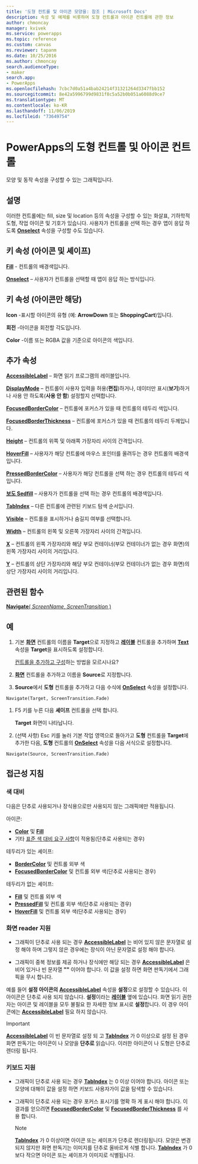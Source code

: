 ```yaml
---
title: '도형 컨트롤 및 아이콘 모양을: 참조 | Microsoft Docs'
description: 속성 및 예제를 비롯하여 도형 컨트롤과 아이콘 컨트롤에 관한 정보
author: chmoncay
manager: kvivek
ms.service: powerapps
ms.topic: reference
ms.custom: canvas
ms.reviewer: tapanm
ms.date: 10/25/2016
ms.author: chmoncay
search.audienceType:
- maker
search.app:
- PowerApps
ms.openlocfilehash: 7cbc7d0a51a4bab24214f31321264d3347fbb152
ms.sourcegitcommit: 8e42a5996799d9831f8c5a52b0b051a6088d9ce7
ms.translationtype: MT
ms.contentlocale: ko-KR
ms.lasthandoff: 11/06/2019
ms.locfileid: "73649754"
---
```

# <a name="shape-controls-and-icon-controls-in-powerapps"></a>PowerApps의 도형 컨트롤 및 아이콘 컨트롤
모양 및 동작 속성을 구성할 수 있는 그래픽입니다.

## <a name="description"></a>설명
이러한 컨트롤에는 fill, size 및 location 등의 속성을 구성할 수 있는 화살표, 기하학적 도형, 작업 아이콘 및 기호가 있습니다. 사용자가 컨트롤을 선택 하는 경우 앱이 응답 하도록 **[Onselect](properties-core.md)** 속성을 구성할 수도 있습니다.

## <a name="key-properties-icons-and-shapes"></a>키 속성 (아이콘 및 셰이프)
**[Fill](properties-color-border.md)** - 컨트롤의 배경색입니다.

**[Onselect](properties-core.md)** – 사용자가 컨트롤을 선택할 때 앱이 응답 하는 방식입니다.

## <a name="key-properties-icons-only"></a>키 속성 (아이콘만 해당)

**Icon** -표시할 아이콘의 유형 (예: **ArrowDown** 또는 **ShoppingCart**)입니다. 

**회전** -아이콘을 회전할 각도입니다. 

**Color** -이름 또는 RGBA 값을 기준으로 아이콘의 색입니다.

## <a name="additional-properties"></a>추가 속성
**[AccessibleLabel](properties-accessibility.md)** – 화면 읽기 프로그램의 레이블입니다.

**[DisplayMode](properties-core.md)** – 컨트롤이 사용자 입력을 허용(**편집**)하거나, 데이터만 표시(**보기**)하거나 사용 안 하도록(**사용 안 함**) 설정할지 선택합니다.

**[FocusedBorderColor](properties-color-border.md)** – 컨트롤에 포커스가 있을 때 컨트롤의 테두리 색입니다.

**[FocusedBorderThickness](properties-color-border.md)** – 컨트롤에 포커스가 있을 때 컨트롤의 테두리 두께입니다.

**[Height](properties-size-location.md)** – 컨트롤의 위쪽 및 아래쪽 가장자리 사이의 간격입니다.

**[HoverFill](properties-color-border.md)** – 사용자가 해당 컨트롤에 마우스 포인터를 올려두는 경우 컨트롤의 배경색입니다.

**[PressedBorderColor](properties-color-border.md)** – 사용자가 해당 컨트롤을 선택 하는 경우 컨트롤의 테두리 색입니다.

**[보도 Sedfill](properties-color-border.md)** – 사용자가 컨트롤을 선택 하는 경우 컨트롤의 배경색입니다.

**[TabIndex](properties-accessibility.md)** – 다른 컨트롤에 관련된 키보드 탐색 순서입니다.

**[Visible](properties-core.md)** – 컨트롤을 표시하거나 숨길지 여부를 선택합니다.

**[Width](properties-size-location.md)** – 컨트롤의 왼쪽 및 오른쪽 가장자리 사이의 간격입니다.

**[X](properties-size-location.md)** – 컨트롤의 왼쪽 가장자리와 해당 부모 컨테이너(부모 컨테이너가 없는 경우 화면)의 왼쪽 가장자리 사이의 거리입니다.

**[Y](properties-size-location.md)** – 컨트롤의 상단 가장자리와 해당 부모 컨테이너(부모 컨테이너가 없는 경우 화면)의 상단 가장자리 사이의 거리입니다.

## <a name="related-functions"></a>관련된 함수

[**Navigate**( *ScreenName*, *ScreenTransition* )](../functions/function-navigate.md)

## <a name="example"></a>예

1. 기본 **[화면](control-screen.md)** 컨트롤의 이름을 **Target**으로 지정하고 **[레이블](control-text-box.md)** 컨트롤을 추가하며 **[Text](properties-core.md)** 속성을 **Target**을 표시하도록 설정합니다.

    [컨트롤을 추가하고 구성](../add-configure-controls.md)하는 방법을 모르시나요?

1. **[화면](control-screen.md)** 컨트롤을 추가하고 이름을 **Source**로 지정합니다.

1. **Source**에서 **도형** 컨트롤을 추가하고 다음 수식에 **[OnSelect](properties-core.md)** 속성을 설정합니다.

  `Navigate(Target, ScreenTransition.Fade)`
  
1. F5 키를 누른 다음 **셰이프** 컨트롤을 선택 합니다.

    **Target** 화면이 나타납니다.

1. (선택 사항) Esc 키를 눌러 기본 작업 영역으로 돌아가고 **도형** 컨트롤을 **Target**에 추가한 다음, **도형** 컨트롤의 **[OnSelect](properties-core.md)** 속성을 다음 서식으로 설정합니다.

  `Navigate(Source, ScreenTransition.Fade)`

## <a name="accessibility-guidelines"></a>접근성 지침

### <a name="color-contrast"></a>색 대비

다음은 단추로 사용되거나 장식용으로만 사용되지 않는 그래픽에만 적용됩니다.

아이콘:
- **[Color](properties-color-border.md)** 및 **[Fill](properties-color-border.md)**
- 기타 [표준 색 대비 요구 사항](../accessible-apps-color.md)이 적용됨(단추로 사용되는 경우)

테두리가 있는 셰이프:
- **[BorderColor](properties-color-border.md)** 및 컨트롤 외부 색
- **[FocusedBorderColor](properties-color-border.md)** 및 컨트롤 외부 색(단추로 사용되는 경우)

테두리가 없는 셰이프:
- **[Fill](properties-color-border.md)** 및 컨트롤 외부 색
- **[PressedFill](properties-color-border.md)** 및 컨트롤 외부 색(단추로 사용되는 경우)
- **[HoverFill](properties-color-border.md)** 및 컨트롤 외부 색(단추로 사용되는 경우)

### <a name="screen-reader-support"></a>화면 reader 지원
- 그래픽이 단추로 사용 되는 경우 **[AccessibleLabel](properties-accessibility.md)** 는 비어 있지 않은 문자열로 설정 해야 하며 그렇지 않은 경우에는 장식이 아닌 문자열로 설정 해야 합니다.

- 그래픽이 중복 정보를 제공 하거나 장식에만 해당 되는 경우 **[AccessibleLabel](properties-accessibility.md)** 은 비어 있거나 빈 문자열 **""** 이어야 합니다. 이 값을 설정 하면 화면 판독기에서 그래픽을 무시 합니다.

예를 들어 **설정 아이콘의** **[AccessibleLabel](properties-accessibility.md)** 속성을 **설정**으로 설정할 수 있습니다. 이 아이콘은 단추로 사용 되지 않습니다. **설정**이라는 **[레이블](control-text-box.md)** 옆에 있습니다. 화면 읽기 권한자는 아이콘 및 레이블을 모두 불필요 한 자세한 정보 표시로 **설정**합니다. 이 경우 아이콘에는 **[AccessibleLabel](properties-accessibility.md)** 필요 하지 않습니다.

> [!IMPORTANT]
> **[AccessibleLabel](properties-accessibility.md)** 이 빈 문자열로 설정 되 고 **[TabIndex](properties-accessibility.md)** 가 0 이상으로 설정 된 경우 화면 판독기는 아이콘이 나 모양을 **단추로** 읽습니다. 이러한 아이콘이 나 도형은 단추로 렌더링 됩니다. 

### <a name="keyboard-support"></a>키보드 지원
- 그래픽이 단추로 사용 되는 경우 **[TabIndex](properties-accessibility.md)** 는 0 이상 이어야 합니다. 아이콘 또는 모양에 대해이 값을 설정 하면 키보드 사용자가이 값을 탐색할 수 있습니다.

- 그래픽이 단추로 사용 되는 경우 포커스 표시기를 명확 하 게 표시 해야 합니다. 이 결과를 얻으려면 **[FocusedBorderColor](properties-color-border.md)** 및 **[FocusedBorderThickness](properties-color-border.md)** 를 사용 합니다.

    > [!NOTE]
    > **[TabIndex](properties-accessibility.md)** 가 0 이상이면 아이콘 또는 셰이프가 단추로 렌더링됩니다. 모양은 변경 되지 않지만 화면 판독기는 이미지를 단추로 올바르게 식별 합니다. **[TabIndex](properties-accessibility.md)** 가 0보다 작으면 아이콘 또는 셰이프가 이미지로 식별됩니다.
